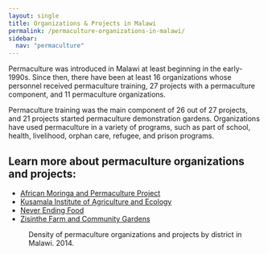 ```yaml
---
layout: single
title: Organizations & Projects in Malawi
permalink: /permaculture-organizations-in-malawi/
sidebar:
  nav: "permaculture"
---
```


Permaculture was introduced in Malawi at least beginning in the early-1990s. Since then, there have been at least 16 organizations whose personnel received permaculture training, 27 projects with a permaculture component, and 11 permaculture organizations. 

Permaculture training was the main component of 26 out of 27 projects, and 21 projects started permaculture demonstration gardens. Organizations have used permaculture in a variety of programs, such as part of school, health, livelihood, orphan care, refugee, and prison programs. 

## Learn more about permaculture organizations and projects: 
- [African Moringa and Permaculture Project](http://www.ampp.org.uk/)
- [Kusamala Institute of Agriculture and Ecology](https://kusamala.org/)
- [Never Ending Food](https://www.neverendingfood.org/)
- [Zisinthe Farm and Community Gardens](https://www.facebook.com/zisinthefarm/)



<figure class="align-center">
  <img src="{{ site.url }}{{ site.baseurl }}/images/permaculture-organizations-in-malawi/map.png" alt="">
  <figcaption>
        Density of permaculture organizations and projects by district in Malawi. 2014. 
  </figcaption>
</figure> 